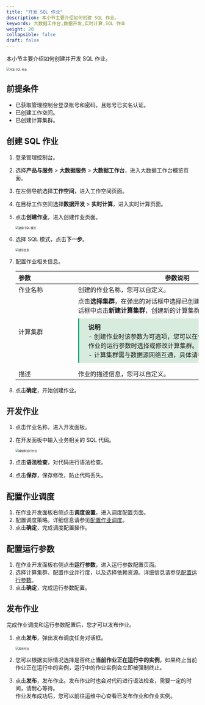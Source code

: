 ```yaml
---
title: "开发 SQL 作业"
description: 本小节主要介绍如何创建 SQL 作业。 
keywords: 大数据工作台,数据开发,实时计算,SQL 作业
weight: 20
collapsible: false
draft: false
---
```


本小节主要介绍如何创建并开发 SQL 作业。

<img src="/bigdata/dataomnis/_images/process_job_sql.png" alt="开发 SQL 作业" style="zoom:50%;" />

## 前提条件

- 已获取管理控制台登录账号和密码，且账号已实名认证。
- 已创建工作空间。
- 已创建计算集群。

## 创建 SQL 作业

1. 登录管理控制台。
2. 选择**产品与服务** > **大数据服务** > **大数据工作台**，进入大数据工作台概览页面。
3. 在左侧导航选择**工作空间**，进入工作空间页面。
4. 在目标工作空间选择**数据开发** > **实时计算**，进入实时计算页面。
5. 点击**创建作业**，进入创建作业页面。
   
   <img src="/bigdata/dataomnis/_images/choose_model_sql.png" alt="选择 SQL 模式" style="zoom:50%;" />

6. 选择 SQL 模式，点击**下一步**。
   
   <img src="/bigdata/dataomnis/_images/job_basic.png" alt="填写信息" style="zoom:50%;" />

7. 配置作业相关信息。

   | <span style="display:inline-block;width:140px">参数</span>  | <span style="display:inline-block;width:520px">参数说明</span>  |
   | :------------- | ------------------------------------------------------------ |
   | 作业名称 |  创建的作业名称，您可以自定义。              |
   | 计算集群    |  点击**选择集群**，在弹出的对话框中选择已创建好的计算集群；也可以在对话框中点击**新建计算集群**，创建新的计算集群。 <span style="display: block; background-color: #D8ECDE; padding: 10px 24px; margin: 10px 0; border-left: 3px solid #00a971;"><b>说明</b><br>- 创建作业时该参数为可选项，您可以在作业创建成功后，在配置作业的运行参数时选择或修改计算集群。<br>- 计算集群需与数据源网络互通，具体请参见[网络连通方案](/bigdata/dataomnis/manual/connect/)。</span> |
   | 描述    |  作业的描述信息，您可以自定义。 |

8. 点击**确定**，开始创建作业。

## 开发作业

1. 点击作业名称，进入开发面板。
2. 在开发面板中输入业务相关的 SQL 代码。
   
   <img src="/bigdata/dataomnis/_images/job_content_sql.png" alt="编辑和运行作业" style="zoom:50%;" />

3. 点击**语法检查**，对代码进行语法检查。
4. 点击**保存**，保存修改，防止代码丢失。

## 配置作业调度

1. 在作业开发面板右侧点击**调度设置**，进入调度配置页面。
2. 配置调度策略。详细信息请参见[配置作业调度](../scheduling_job)。   
3. 点击**确定**，完成调度配置操作。

## 配置运行参数

1. 在作业开发面板右侧点击**运行参数**，进入运行参数配置页面。 
2. 选择计算集群、配置作业并行度，以及选择依赖资源。详细信息请参见[配置运行参数](../enviroment)。   
3. 点击**确定**，完成运行参数配置。

## 发布作业

完成作业调度和运行参数配置后，您才可以发布作业。

1. 点击**发布**，弹出发布调度任务对话框。

   <img src="/bigdata/dataomnis/_images/publish_job.png" alt="发布作业" style="zoom:50%;" />

2. 您可以根据实际情况选择是否终止**当前作业正在运行中的实例**，如果终止当前作业正在运行中的实例，运行中的作业实例会立即被强制终止。
3. 点击**发布**，发布作业。发布作业时也会对代码进行语法检查，需要一定的时间，请耐心等待。   
   作业发布成功后，您可以前往运维中心查看已发布作业和作业实例。

